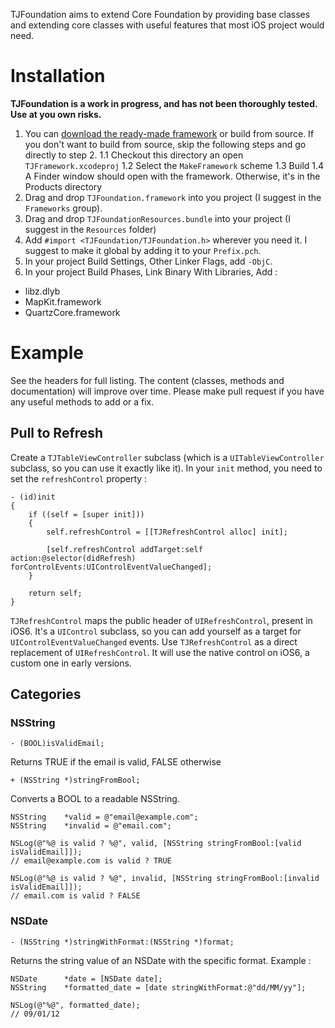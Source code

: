 TJFoundation aims to extend Core Foundation by providing base classes and extending core classes with useful features that most iOS project would need.

# Installation

**TJFoundation is a work in progress, and has not been thoroughly tested. Use at you own risks.**

1. You can <a href="https://github.com/thomasjoulin/TJFoundation/downloads">download the ready-made framework</a> or build from source. If you don't want to build from source, skip the following steps and go directly to step 2.
1.1 Checkout this directory an open `TJFramework.xcodeproj`
1.2 Select the `MakeFramework` scheme
1.3 Build
1.4 A Finder window should open with the framework. Otherwise, it's in the Products directory
2. Drag and drop `TJFoundation.framework` into you project (I suggest in the `Frameworks` group).
3. Drag and drop `TJFoundationResources.bundle` into your project (I suggest in the `Resources` folder)
4. Add `#import <TJFoundation/TJFoundation.h>` wherever you need it. I suggest to make it global by adding it to your `Prefix.pch`.
5. In your project Build Settings, Other Linker Flags, add `-ObjC`.
6. In your project Build Phases, Link Binary With Libraries, Add :
- libz.dlyb
- MapKit.framework
- QuartzCore.framework

# Example

See the headers for full listing. The content (classes, methods and documentation) will improve over time. Please make pull request if you have any useful methods to add or a fix.

## Pull to Refresh

Create a `TJTableViewController` subclass (which is a `UITableViewController` subclass, so you can use it exactly like it). In your `init` method, you need to set the `refreshControl` property :

    - (id)init
    {
        if ((self = [super init]))
        {        
            self.refreshControl = [[TJRefreshControl alloc] init];
        
            [self.refreshControl addTarget:self action:@selector(didRefresh) forControlEvents:UIControlEventValueChanged];
        }
    
        return self;
    }

`TJRefreshControl` maps the public header of `UIRefreshControl`, present in iOS6. It's a `UIControl` subclass, so you can add yourself as a target for `UIControlEventValueChanged` events. Use `TJRefreshControl` as a direct replacement of `UIRefreshControl`. It will use the native control on iOS6, a custom one in early versions.

## Categories

### NSString

	- (BOOL)isValidEmail;

Returns TRUE if the email is valid, FALSE otherwise

	+ (NSString *)stringFromBool;

Converts a BOOL to a readable NSString.

	NSString	*valid = @"email@example.com";
	NSString	*invalid = @"email.com";

	NSLog(@"%@ is valid ? %@", valid, [NSString stringFromBool:[valid isValidEmail]]);
	// email@example.com is valid ? TRUE
	
	NSLog(@"%@ is valid ? %@", invalid, [NSString stringFromBool:[invalid isValidEmail]]);
	// email.com is valid ? FALSE

### NSDate

	- (NSString *)stringWithFormat:(NSString *)format;
	
Returns the string value of an NSDate with the specific format. Example :

	NSDate 		*date = [NSDate date];
	NSString	*formatted_date = [date stringWithFormat:@"dd/MM/yy"];
	
	NSLog(@"%@", formatted_date);
	// 09/01/12
